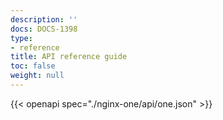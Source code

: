 ```yaml
---
description: ''
docs: DOCS-1398
type:
- reference
title: API reference guide
toc: false
weight: null
---
```



{{< openapi spec="./nginx-one/api/one.json" >}}
